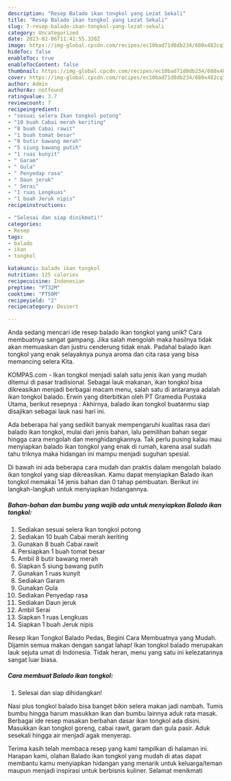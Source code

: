 ```yaml
---
description: "Resep Balado ikan tongkol yang Lezat Sekali"
title: "Resep Balado ikan tongkol yang Lezat Sekali"
slug: 7-resep-balado-ikan-tongkol-yang-lezat-sekali
category: Uncategorized
date: 2023-02-06T11:41:55.320Z
image: https://img-global.cpcdn.com/recipes/ec10bad71d0db234/680x482cq70/balado-ikan-tongkol-foto-resep-utama.jpg
hideToc: false
enableToc: true
enableTocContent: false
thumbnail: https://img-global.cpcdn.com/recipes/ec10bad71d0db234/680x482cq70/balado-ikan-tongkol-foto-resep-utama.jpg
cover: https://img-global.cpcdn.com/recipes/ec10bad71d0db234/680x482cq70/balado-ikan-tongkol-foto-resep-utama.jpg
author: Admin
authorAv: notfound
ratingvalue: 3.7
reviewcount: 7
recipeingredient:
- "sesuai selera Ikan tongkol potong"
- "10 buah Cabai merah keriting"
- "8 buah Cabai rawit"
- "1 buah tomat besar"
- "8 butir bawang merah"
- "5 siung bawang putih"
- "1 ruas kunyit"
- " Garam"
- " Gula"
- " Penyedap rasa"
- " Daun jeruk"
- " Serai"
- "1 ruas Lengkuas"
- "1 buah Jeruk nipis"
recipeinstructions:

- "Selesai dan siap dinikmati!"
categories:
- Resep
tags:
- balado
- ikan
- tongkol

katakunci: balado ikan tongkol 
nutrition: 125 calories
recipecuisine: Indonesian
preptime: "PT32M"
cooktime: "PT50M"
recipeyield: "2"
recipecategory: Dessert

---
```





Anda sedang mencari ide resep balado ikan tongkol yang unik? Cara membuatnya sangat gampang. Jika salah mengolah maka hasilnya tidak akan memuaskan dan justru cenderung tidak enak. Padahal balado ikan tongkol yang enak selayaknya punya aroma dan cita rasa yang bisa memancing selera Kita.





KOMPAS.com - Ikan tongkol menjadi salah satu jenis ikan yang mudah ditemui di pasar tradisional. Sebagai lauk makanan, ikan tongkol bisa dikreasikan menjadi berbagai macam menu, salah satu di antaranya adalah ikan tongkol balado. Erwin yang diterbitkan oleh PT Gramedia Pustaka Utama, berikut resepnya : Akhirnya, balado ikan tongkol buatanmu siap disajikan sebagai lauk nasi hari ini.

Ada beberapa hal yang sedikit banyak mempengaruhi kualitas rasa dari balado ikan tongkol, mulai dari jenis bahan, lalu pemilihan bahan segar hingga cara mengolah dan menghidangkannya. Tak perlu pusing kalau mau menyiapkan balado ikan tongkol yang enak di rumah, karena asal sudah tahu triknya maka hidangan ini mampu menjadi suguhan spesial.






Di bawah ini ada beberapa cara mudah dan praktis dalam mengolah balado ikan tongkol yang siap dikreasikan. Kamu dapat menyiapkan Balado ikan tongkol memakai 14 jenis bahan dan 0 tahap pembuatan. Berikut ini langkah-langkah untuk menyiapkan hidangannya.

<!--inarticleads1-->

##### Bahan-bahan dan bumbu yang wajib ada untuk menyiapkan Balado ikan tongkol:

1. Sediakan sesuai selera Ikan tongkol potong
1. Sediakan 10 buah Cabai merah keriting
1. Gunakan 8 buah Cabai rawit
1. Persiapkan 1 buah tomat besar
1. Ambil 8 butir bawang merah
1. Siapkan 5 siung bawang putih
1. Gunakan 1 ruas kunyit
1. Sediakan  Garam
1. Gunakan  Gula
1. Sediakan  Penyedap rasa
1. Sediakan  Daun jeruk
1. Ambil  Serai
1. Siapkan 1 ruas Lengkuas
1. Siapkan 1 buah Jeruk nipis


Resep Ikan Tongkol Balado Pedas, Begini Cara Membuatnya yang Mudah. Dijamin semua makan dengan sangat lahap! Ikan tongkol balado merupakan lauk sejuta umat di Indonesia. Tidak heran, menu yang satu ini kelezatannya sangat luar biasa. 

<!--inarticleads2-->

##### Cara membuat Balado ikan tongkol:


1. Selesai dan siap dihidangkan!

Nasi plus tongkol balado bisa banget bikin selera makan jadi nambah. Tumis bumbu hingga harum masukkan ikan dan bumbu lainnya aduk rata masak. Berbagai ide resep masakan berbahan dasar ikan tongkol ada disini. Masukkan ikan tongkol goreng, cabai rawit, garam dan gula pasir. Aduk sesekali hingga air menjadi agak menyerap. 

Terima kasih telah membaca resep yang kami tampilkan di halaman ini. Harapan kami, olahan Balado ikan tongkol yang mudah di atas dapat membantu kamu menyiapkan hidangan yang menarik untuk keluarga/teman maupun menjadi inspirasi untuk berbisnis kuliner. Selamat menikmati
